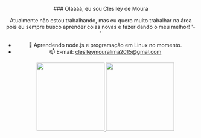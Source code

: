 <div align="center">
 <p>### Oláááá, eu sou Cleslley de Moura

 Atualmente não estou trabalhando, mas eu quero muito trabalhar na área pois eu sempre busco aprender coias novas e fazer dando o meu melhor! '-'
- 🌱 Aprendendo node.js e programação em Linux no momento.
- 📫 E-mail: cleslleymouralima2015@gmal.com</p>
        <a href="https://github.com/rafaballerini">
        <img height="180em" src="https://github-readme-stats.vercel.app/api?username=cleslleydemoura&show_icons=true&theme=dark&include_all_commits=true&count_private=true"/>
        <img height="180em" src="https://github-readme-stats.vercel.app/api/top-langs/?username=cleslleydemoura&layout=compact&langs_count=7&theme=dark"/>
      </div>
